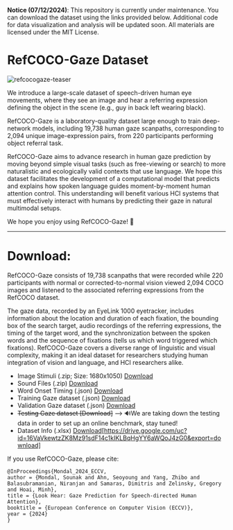 **Notice (07/12/2024)**: This repository is currently under maintenance. You can download the dataset using the links provided below. Additional code for data visualization and analysis will be updated soon. All materials are licensed under the MIT License.

# RefCOCO-Gaze Dataset

![refcocogaze-teaser](https://drive.google.com/uc?export=view&id=1U67rmU4MLBOCc9ASAnIttwlZhXdwPoUN)

We introduce a large-scale dataset of speech-driven human eye movements, where they see an image and hear a referring expression defining the object in the scene (e.g., guy in back left wearing black). 

RefCOCO-Gaze is a laboratory-quality dataset large enough to train deep-network models, including 19,738 human gaze scanpaths, corresponding to 2,094 unique image-expression pairs, from 220 participants performing object referral task.

RefCOCO-Gaze aims to advance research in human gaze prediction by moving beyond simple visual tasks (such as free-viewing or search) to more naturalistic and ecologically valid contexts that use language. We hope this dataset facilitates the development of a computational model that predicts and explains how spoken language guides moment-by-moment human attention control. This understanding will benefit various HCI systems that must effectively interact with humans by predicting their gaze in natural multimodal setups.

We hope you enjoy using RefCOCO-Gaze! 🎉

---
# Download:

RefCOCO-Gaze consists of 19,738 scanpaths that were recorded while 220 participants with normal or corrected-to-normal vision viewed 2,094 COCO images and listened to the associated referring expressions from the RefCOCO dataset. 

The gaze data, recorded by an EyeLink 1000 eyetracker, includes information about the location and duration of each fixation, the bounding box of the search target, audio recordings of the referring expressions, the timing of the target word, and the synchronization between the spoken words and the sequence of fixations (tells us which word triggered which fixations). RefCOCO-Gaze covers a diverse range of linguistic and visual complexity, making it an ideal dataset for researchers studying human integration of vision and language, and HCI researchers alike. 

- Image Stimuli (.zip; Size: 1680x1050) [Download](https://drive.google.com/uc?id=1gOC2XMH8IIwwev0L0SmoyQRr7fYP_e60&export=download)
- Sound Files (.zip) [Download](https://drive.google.com/uc?id=1gRwUc1LVkP-pSpH0LnXYVpWii6PLPk9u&export=download)
- Word Onset Timing (.json) [Download](https://drive.google.com/uc?id=1PR1zvXA4NHijTOzmWSYgFyDNBIFFz8aJ&export=download)
- Training Gaze dataset (.json) [Download](https://drive.google.com/uc?id=1TYEe174rUCfPrdw6ZZcmfbpn692kC_U1&export=download)
- Validation Gaze dataset (.json) [Download](https://drive.google.com/uc?id=1TYi9qrGAn2jqPfAPn5LlBFxRNJ828chg&export=download)
- ~~Testing Gaze dataset [Download]~~ --> 🔊We are taking down the testing data in order to set up an online benchmark, stay tuned!
- Dataset Info (.xlsx) [Download](link)[https://drive.google.com/uc?id=16VaVkewtzZK8Mz91sdF14c1kIKLBqHgYY6aWQoJ4zG0&export=download]

If you use RefCOCO-Gaze, please cite:

```
@InProceedings{Mondal_2024_ECCV,
author = {Mondal, Sounak and Ahn, Seoyoung and Yang, Zhibo and Balasubramanian, Niranjan and Samaras, Dimitris and Zelinsky, Gregory and Hoai, Minh},
title = {Look Hear: Gaze Prediction for Speech-directed Human Attention},
booktitle = {European Conference on Computer Vision (ECCV)},
year = {2024}
}
```
